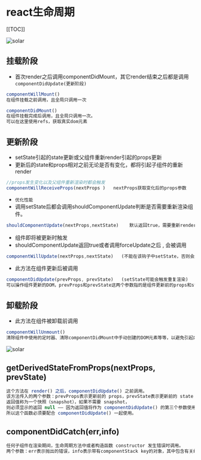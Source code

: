 # react生命周期

[[TOC]]

![solar](../../images/lifecycle.jpg) 


## 挂载阶段
+ 首次render之后调用componentDidMount，其它render结束之后都是调用`componentDidUpdate(更新阶段)`
```js
componentWillMount()   
在组件挂载之前调用，且全局只调用一次
```

```js
componentDidMount()
在组件挂载完成后调用，且全局只调用一次。
可以在这里使用refs，获取真实dom元素
```

<!-- getDerivedStateFromProps -->
<!-- 当外部多个属性在很短的时间间隔之内多次变化，就会导致componentWillReceiveProps被多次调用。这个调用并不会被合并，如果这次内容都会触发异步请求，那么可能会导致多个异步请求阻塞。
 -->


## 更新阶段
+  setState引起的state更新或父组件重新render引起的props更新
+  更新后的state和props相对之前无论是否有变化，都将引起子组件的重新render
```js
//props发生变化以及父组件重新渲染时都会触发
componentWillReceiveProps(nextProps )   nextProps获取变化后的props参数
```
+  `优化性能`
+  调用setState后都会调用shouldComponentUpdate判断是否需要重新渲染组件。
```js
shouldComponentUpdate(nextProps,nextState)    默认返回true，需要重新render
```
+  组件即将被更新时触发
+  shouldComponentUpdate返回true或者调用forceUpdate之后 , 会被调用
```js
componentWillUpdate(nextProps,nextState)   (不能在该钩子中setState，否则会触发重复循环)
```
+  此方法在组件更新后被调用
```js
componentDidUpdate(prevProps, prevState)   (setState可能会触发重复渲染)
可以操作组件更新的DOM，prevProps和prevState这两个参数指的是组件更新前的props和state
```

## 卸载阶段
+  此方法在组件被卸载前调用
```js
componentWillUnmount()  
清除组件中使用的定时器、清除componentDidMount中手动创建的DOM元素等等，以避免引起内存泄漏
```

![solar](../../images/lifecycle-new.jpg) 


## getDerivedStateFromProps(nextProps, prevState)
```js
这个方法在 render() 之后，componentDidUpdate() 之前调用。
该方法传入的两个参数：prevProps表示更新前的 props，prevState表示更新前的 state
返回值称为一个快照（snapshot），如果不需要 snapshot，
则必须显示的返回 null —— 因为返回值将作为 componentDidUpdate() 的第三个参数使用。
所以这个函数必须要配合 componentDidUpdate() 一起使用。

```

## componentDidCatch(err,info)
```js
任何子组件在渲染期间，生命周期方法中或者构造函数 constructor 发生错误时调用。
两个参数：err表示抛出的错误，info表示带有componentStack key的对象，其中包含有关组件引发错误的栈信息。
```
